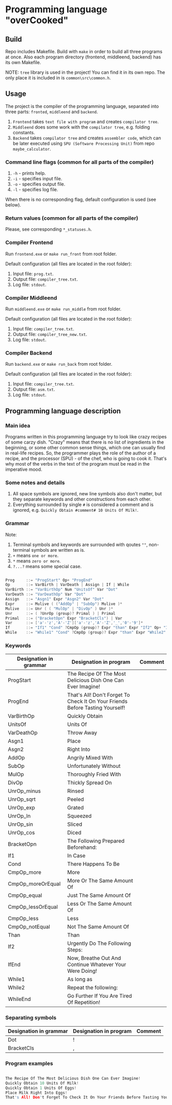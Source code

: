 # Programming language "overCooked"

## Build

Repo includes Makefile. Build with `make` in order to build all three programs at once.
Also each program directory (frontend, middleend, backend) has its own Makefile.

NOTE: `tree` library is used in the project! You can find it in its own repo. The only place it is included in is `common\src\common.h`.

## Usage

The project is the compiler of the programming language, separated into three parts: `fronted`, `middleend` and `backend`.

1. `Frontend` takes `text file with program` and creates `compilator tree`.
2. `Middleend` does some work with the `compilator tree`, e.g. folding constants.
3. `Backend` takes `compilator tree` and creates `assembler code`, which can be later executed using `SPU (Software Processing Unit)` from repo `maybe_calculator`.

### Command line flags (common for all parts of the compiler)

1. `-h` - prints help.
2. `-i` - specifies input file.
3. `-o` - specifies output file.
4. `-l` - specifies log file.

When there is no corresponding flag, default configuration is used (see below).

### Return values (common for all parts of the compiler)

Please, see corresponding `*_statuses.h`.

### Compiler Frontend

Run `frontend.exe` or `make run_front` from root folder.

Default configuration (all files are located in the root folder):

1. Input file: `prog.txt`.
2. Output file: `compiler_tree.txt`.
3. Log file: `stdout`.

### Compiler Middleend

Run `middleend.exe` or `make run_middle` from root folder.

Default configuration (all files are located in the root folder):

1. Input file: `compiler_tree.txt`.
2. Output file: `compiler_tree_new.txt`.
3. Log file: `stdout`.

### Compiler Backend

Run `backend.exe` or `make run_back` from root folder.

Default configuration (all files are located in the root folder):

1. Input file: `compiler_tree.txt`.
2. Output file: `asm.txt`.
3. Log file: `stdout`.

## Programming language description

### Main idea

Programs written in this programming language try to look like crazy recipes of some carzy dish. "Crazy" means that there is no list of ingredients in the beginning, or some other common sense things, which one can usually find in real-life recipes. So, the programmer plays the role of the author of a recipe, and the processor (SPU) - of the chef, who is going to cook it. That's why most of the verbs in the text of the program must be read in the imperative mood.

### Some notes and details

1. All space symbols are ignored, new line symbols also don't matter, but they separate keywords and other constructions from each other.
2. Everything surrounded by single `#` is considered a comment and is ignored, e.g. `Quickly Obtain #comment# 10 Units Of Milk!`.

### Grammar

Note:

1. Terminal symbols and keywords are surrounded with qoutes `""`, non-terminal symbols are written as is.
2. `+` means `one or more`.
3. `*` means `zero or more`.
4. `?...?` means some special case.

```c

Prog     ::= "ProgStart" Op+ "ProgEnd"
Op       ::= VarBirth | VarDeath | Assign | If | While
VarBirth ::= "VarBirthOp" Num "UnitsOf" Var "Dot"
VarDeath ::= "VarDeathOp" Var "Dot"
Assign   ::= "Asgn1" Expr "Asgn2" Var "Dot"
Expr     ::= Mulive ( ("AddOp" | "SubOp") Mulive )*
Mulive   ::= Unr ( ( "MulOp" | "DivOp" ) Unr )*
Unr      ::= ( ?UnrOp (group)? Primal ) | Primal
Primal   ::= ("BracketOpn" Expr "BracketCls") | Var
Var      ::= ['a'-'z','A'-'Z']['a'-'z','A'-'Z','_','0'-'9']*
If       ::= "If1" "Cond" ?CmpOp (group)? Expr "than" Expr "If2" Op+ "IfEnd"
While    ::= "While1" "Cond" ?CmpOp (group)? Expr "than" Expr "While2" Op+ "WhileEnd"
```

### Keywords

|Designation in grammar|Designation in program|Comment
|-|-|-|
|ProgStart|The Recipe Of The Most Delicious Dish One Can Ever Imagine!|
|ProgEnd|That's All! Don't Forget To Check It On Your Friends Before Tasting Yourself!|
|VarBirthOp|Quickly Obtain|
|UnitsOf|Units Of|
|VarDeathOp|Throw Away|
|Asgn1|Place|
|Asgn2|Right Into|
|AddOp|Angrily Mixed With|
|SubOp|Unfortunately Without|
|MulOp|Thoroughly Fried With|
|DivOp|Thickly Spread On|
|UnrOp_minus|Rinsed|
|UnrOp_sqrt|Peeled|
|UnrOp_exp|Grated|
|UnrOp_ln|Squeezed|
|UnrOp_sin|Sliced|
|UnrOp_cos|Diced|
|BracketOpn|The Following Prepared Beforehand:|
|If1|In Case|
|Cond|There Happens To Be|
|CmpOp_more|More|
|CmpOp_moreOrEqual|More Or The Same Amount Of|
|CmpOp_equal|Just The Same Amount Of|
|CmpOp_lessOrEqual|Less Or The Same Amount Of|
|CmpOp_less|Less|
|CmpOp_notEqual|Not The Same Amount Of|
|Than|Than|
|If2|Urgently Do The Following Steps:|
|IfEnd|Now, Breathe Out And Continue Whatever Your Were Doing!|
|While1|As long as|
|While2|Repeat the following:|
|WhileEnd|Go Further If You Are Tired Of Repetition!|

### Separating symbols

|Designation in grammar|Designation in program|Comment|
|-|-|-|
|Dot|!|
|BracketCls|,|

### Program examples

```c

The Recipe Of The Most Delicious Dish One Can Ever Imagine!
Quickly Obtain 10 Units Of Milk!
Quickly Obtain 1 Units Of Eggs!
Place Milk Right Into Eggs!
That's All! Don't Forget To Check It On Your Friends Before Tasting Yourself!

```
